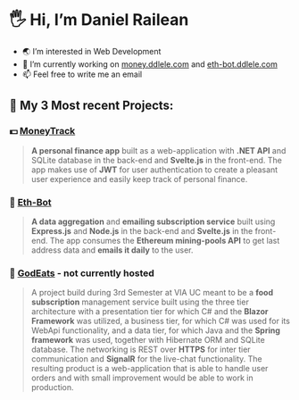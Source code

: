 # 🖐 Hi, I’m Daniel Railean
- 🌏 I’m interested in Web Development
- 🚧 I’m currently working on [money.ddlele.com](https://money.ddlele.com) and [eth-bot.ddlele.com](https://eth-bot.ddlele.com)
- 📫 Feel free to write me an email

## 💼 My 3 Most recent Projects:
### 💵 [MoneyTrack](https://money.ddlele.com)
> **A personal finance app** built as a web-application with **.NET API** and SQLite database in the back-end and **Svelte.js** in the front-end. The app makes use of **JWT** for user authentication to create a pleasant user experience and easily keep track of personal finance.
### 🤖 [Eth-Bot](https://eth-bot.ddlele.com)
> **A data aggregation** and **emailing subscription service** built using **Express.js** and **Node.js** in the back-end and **Svelte.js** in the front-end. The app consumes the **Ethereum mining-pools API** to get last address data and **emails it daily** to the user.
### 🍕 [GodEats](https://github.com/godeats/sep3) - not currently hosted
>A project build during 3rd Semester at VIA UC meant to be a **food subscription** management service built using the three tier architecture with a presentation tier for which C# and the **Blazor Framework** was utilized, a business tier, for which C# was used for its WebApi functionality, and a data tier, for which Java and the **Spring framework** was used, together with Hibernate ORM and SQLite database. The networking is REST over **HTTPS** for inter tier communication and **SignalR** for the live-chat functionality. The resulting product is a web-application that is able to handle user orders and with small improvement would be able to work in production.


